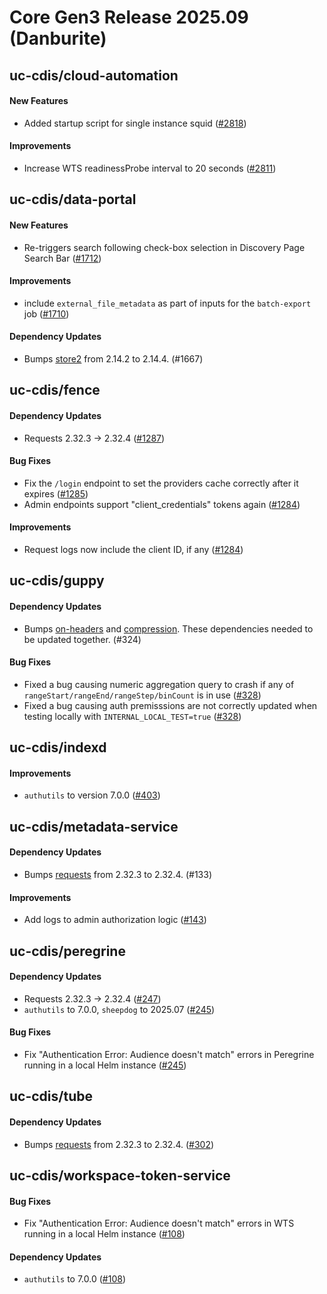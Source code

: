 # Core Gen3 Release 2025.09 (Danburite)
## uc-cdis/cloud-automation

#### New Features
  - Added startup script for single instance squid ([#2818](https://github.com/uc-cdis/cloud-automation/pull/2818)) 

#### Improvements
  - Increase WTS readinessProbe interval to 20 seconds ([#2811](https://github.com/uc-cdis/cloud-automation/pull/2811)) 

## uc-cdis/data-portal

#### New Features
  - Re-triggers search following check-box selection in Discovery Page Search 
    Bar ([#1712](https://github.com/uc-cdis/data-portal/pull/1712))

#### Improvements
  - include `external_file_metadata` as part of inputs for the `batch-export` 
    job ([#1710](https://github.com/uc-cdis/data-portal/pull/1710))

#### Dependency Updates
  - Bumps [store2](https://github.com/nbubna/store) from 2.14.2 to 2.14.4. 
    (#1667)

## uc-cdis/fence

#### Dependency Updates
  - Requests 2.32.3 -> 2.32.4 ([#1287](https://github.com/uc-cdis/fence/pull/1287)) 

#### Bug Fixes
  - Fix the `/login` endpoint to set the providers cache correctly after it 
    expires ([#1285](https://github.com/uc-cdis/fence/pull/1285))
  - Admin endpoints support "client_credentials" tokens again ([#1284](https://github.com/uc-cdis/fence/pull/1284)) 

#### Improvements
  - Request logs now include the client ID, if any ([#1284](https://github.com/uc-cdis/fence/pull/1284)) 

## uc-cdis/guppy

#### Dependency Updates
  - Bumps [on-headers](https://github.com/jshttp/on-headers) and 
    [compression](https://github.com/expressjs/compression). These dependencies 
    needed to be updated together. (#324)

#### Bug Fixes
  - Fixed a bug causing numeric aggregation query to crash if any of 
    `rangeStart/rangeEnd/rangeStep/binCount` is in use ([#328](https://github.com/uc-cdis/guppy/pull/328)) 
  - Fixed a bug causing auth premisssions are not correctly updated when 
    testing locally with `INTERNAL_LOCAL_TEST=true` ([#328](https://github.com/uc-cdis/guppy/pull/328)) 

## uc-cdis/indexd

#### Improvements
  - `authutils` to version 7.0.0 ([#403](https://github.com/uc-cdis/indexd/pull/403)) 

## uc-cdis/metadata-service

#### Dependency Updates
  - Bumps [requests](https://github.com/psf/requests) from 2.32.3 to 2.32.4. 
    (#133)

#### Improvements
  - Add logs to admin authorization logic ([#143](https://github.com/uc-cdis/metadata-service/pull/143)) 

## uc-cdis/peregrine

#### Dependency Updates
  - Requests 2.32.3 -> 2.32.4 ([#247](https://github.com/uc-cdis/peregrine/pull/247)) 
  - `authutils` to 7.0.0, `sheepdog` to 2025.07 ([#245](https://github.com/uc-cdis/peregrine/pull/245)) 

#### Bug Fixes
  - Fix "Authentication Error: Audience doesn't match" errors in Peregrine 
    running in a local Helm instance ([#245](https://github.com/uc-cdis/peregrine/pull/245)) 

## uc-cdis/tube

#### Dependency Updates
  - Bumps [requests](https://github.com/psf/requests) from 2.32.3 to 2.32.4. 
    ([#302](https://github.com/uc-cdis/tube/pull/302))

## uc-cdis/workspace-token-service

#### Bug Fixes
  - Fix "Authentication Error: Audience doesn't match" errors in WTS running in 
    a local Helm instance ([#108](https://github.com/uc-cdis/workspace-token-service/pull/108)) 

#### Dependency Updates
  - `authutils` to 7.0.0 ([#108](https://github.com/uc-cdis/workspace-token-service/pull/108)) 

